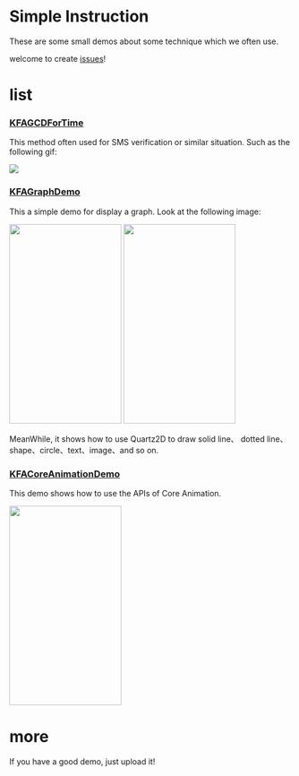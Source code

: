 # Simple Instruction
These are some small demos about some technique which we often use.

welcome to create [issues](https://github.com/KFAaron/KFADemoSet/issues)!

# list
### [KFAGCDForTime](https://github.com/KFAaron/KFADemoSet/tree/master/KFAGCDForTime)
This method often used for SMS verification or similar situation. Such as the following gif:

![](https://github.com/KFAaron/KFADemoSet/raw/master/gifPicture/timer.gif)

### [KFAGraphDemo](https://github.com/KFAaron/KFADemoSet/tree/master/KFAGraphDemo)
This a simple demo for display a graph. Look at the following image:

<img src="https://github.com/KFAaron/KFADemoSet/raw/master/gifPicture/graph.png" width="200" height="356"/>
<img src="https://github.com/KFAaron/KFADemoSet/raw/master/gifPicture/drawBoard.gif" width="200" height="356"/>

MeanWhile, it shows how to use Quartz2D to draw solid line、 dotted line、shape、circle、text、image、and so on.

### [KFACoreAnimationDemo](https://github.com/KFAaron/KFADemoSet/tree/master/KFACoreAnimationDemo)
This demo shows how to use the APIs of Core Animation.

<img src="https://github.com/KFAaron/KFADemoSet/raw/master/gifPicture/clock.gif" width="200" height="356"/>

# more
If you have a good demo, just upload it!
